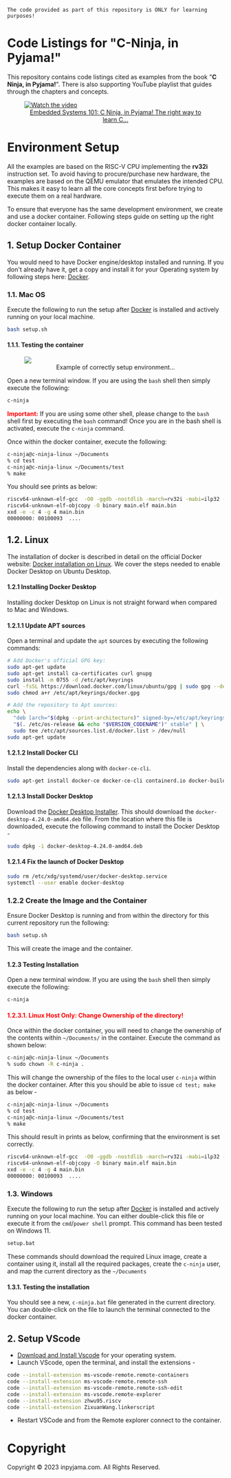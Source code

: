 ```
The code provided as part of this repository is ONLY for learning purposes!
```

# Code Listings for "C-Ninja, in Pyjama!"

This repository contains code listings cited as examples from the book "**C Ninja, in Pyjama!**". There is also supporting YouTube playlist that guides through the chapters and concepts.

<figure>
  <a href="https://www.youtube.com/playlist?list=PLFt5JBAXXlQow0PLTdqvaiIUMRa71VQHl" target="_blank">
    <img src="imgs/youtube.png" alt="Watch the video"/>
    <figcaption align = "center">Embedded Systems 101: C Ninja, in Pyjama! The right way to learn C...</figcaption>
  </a>
</figure>


# Environment Setup

All the examples are based on the RISC-V CPU implementing the **rv32i** instruction set. To avoid having to procure/purchase new hardware, the examples are based on the QEMU emulator that emulates the intended CPU. This makes it easy to learn all the core concepts first before trying to execute them on a real hardware.

To ensure that everyone has the same development environment, we create and use a docker container. Following steps guide on setting up the right docker container locally.

## 1. Setup Docker Container

You would need to have Docker engine/desktop installed and running. If you don't already have it, get a copy and install it for your Operating system by following steps here: [Docker](https://www.docker.com).

### 1.1. Mac OS

Execute the following to run the setup after [Docker](https://www.docker.com) is installed and actively running on your local machine.

```bash
bash setup.sh
```

#### 1.1.1. Testing the container

<figure>
  <img src="imgs/c-ninja.png">
  <figcaption align = "center">Example of correctly setup environment...</figcaption>
</figure>

Open a new terminal window. If you are using the `bash` shell then simply execute the following:
```bash
c-ninja
```

<b style="color:red">Important:</b> If you are using some other shell, please change to the `bash` shell first by executing the `bash` command! Once you are in the bash shell is activated, execute the `c-ninja` command.

Once within the docker container, execute the following:

```bash
c-ninja@c-ninja-linux ~/Documents
% cd test
c-ninja@c-ninja-linux ~/Documents/test
% make
```

You should see prints as below:

```bash
riscv64-unknown-elf-gcc  -O0 -ggdb -nostdlib -march=rv32i -mabi=ilp32 -Wl,-Tmain.ld main.s -o main.elf
riscv64-unknown-elf-objcopy -O binary main.elf main.bin
xxd -e -c 4 -g 4 main.bin
00000000: 00100093  ....
```

## 1.2. Linux

The installation of docker is described in detail on the official Docker website: [Docker installation on Linux](https://docs.docker.com/engine/install/ubuntu/#install-using-the-repository). We cover the steps needed to enable Docker Desktop on Ubuntu Desktop.

#### 1.2.1 Installing Docker Desktop

Installing docker Desktop on Linux is not straight forward when compared to Mac and Windows.
#### 1.2.1.1 Update APT sources

Open a terminal and update the `apt` sources by executing the following commands:
```bash
# Add Docker's official GPG key:
sudo apt-get update
sudo apt-get install ca-certificates curl gnupg
sudo install -m 0755 -d /etc/apt/keyrings
curl -fsSL https://download.docker.com/linux/ubuntu/gpg | sudo gpg --dearmor -o /etc/apt/keyrings/docker.gpg
sudo chmod a+r /etc/apt/keyrings/docker.gpg

# Add the repository to Apt sources:
echo \
  "deb [arch="$(dpkg --print-architecture)" signed-by=/etc/apt/keyrings/docker.gpg] https://download.docker.com/linux/ubuntu \
  "$(. /etc/os-release && echo "$VERSION_CODENAME")" stable" | \
  sudo tee /etc/apt/sources.list.d/docker.list > /dev/null
sudo apt-get update
```

#### 1.2.1.2 Install Docker CLI

Install the dependencies along with `docker-ce-cli`.

```bash
sudo apt-get install docker-ce docker-ce-cli containerd.io docker-buildx-plugin docker-compose-plugin curl qemu-system-x86 pass uidmap
```

#### 1.2.1.3 Install Docker Desktop

Download the [Docker Desktop Installer](https://desktop.docker.com/linux/main/amd64/docker-desktop-4.24.0-amd64.deb?utm_source=docker&utm_medium=webreferral&utm_campaign=docs-driven-download-linux-amd64). This should download the `docker-desktop-4.24.0-amd64.deb` file. From the location where this file is downloaded, execute the following command to install the Docker Desktop -


```bash
sudo dpkg -i docker-desktop-4.24.0-amd64.deb
```

#### 1.2.1.4 Fix the launch of Docker Desktop
```bash
sudo rm /etc/xdg/systemd/user/docker-desktop.service
systemctl --user enable docker-desktop
```

### 1.2.2 Create the Image and the Container

Ensure Docker Desktop is running and from within the directory for this current repository run the following:

```bash
bash setup.sh
```

This will create the image and the container.

#### 1.2.3 Testing Installation
Open a new terminal window. If you are using the `bash` shell then simply execute the following:
```bash
c-ninja
```

#### <b style="color:red">1.2.3.1. Linux Host Only: Change Ownership of the directory!</b>

Once within the docker container, you will need to change the ownership of the contents within `~/Documents/` in the container. Execute the command as shown below:

```bash
c-ninja@c-ninja-linux ~/Documents
% sudo chown -R c-ninja .
```

This will change the ownership of the files to the local user `c-ninja` within the docker container. After this you should be able to issue `cd test; make` as below -

```bash
c-ninja@c-ninja-linux ~/Documents
% cd test
c-ninja@c-ninja-linux ~/Documents/test
% make
```

This should result in prints as below, confirming that the environment is set correctly.

```bash
riscv64-unknown-elf-gcc  -O0 -ggdb -nostdlib -march=rv32i -mabi=ilp32 -Wl,-Tmain.ld main.s -o main.elf
riscv64-unknown-elf-objcopy -O binary main.elf main.bin
xxd -e -c 4 -g 4 main.bin
00000000: 00100093  ....
```

### 1.3. Windows

Execute the following to run the setup after [Docker](https://www.docker.com) is installed and actively running on your local machine. You can either double-click this file or execute it from the `cmd`/`power shell` prompt. This command has been tested on Windows 11.

```bash
setup.bat
```

These commands should download the required Linux image, create a container using it, install all the required packages, create the `c-ninja` user, and map the current directory as the `~/Documents`

#### 1.3.1. Testing the installation

You should see a new, `c-ninja.bat` file generated in the current directory. You can double-click on the file to launch the terminal connected to the docker container.

## 2. Setup VScode
- [Download and Install Vscode](https://code.visualstudio.com/download) for your operating system.
- Launch VScode, open the terminal, and install the extensions -
```bash
code --install-extension ms-vscode-remote.remote-containers
code --install-extension ms-vscode-remote.remote-ssh
code --install-extension ms-vscode-remote.remote-ssh-edit
code --install-extension ms-vscode.remote-explorer
code --install-extension zhwu95.riscv
code --install-extension ZixuanWang.linkerscript
```
- Restart VSCode and from the Remote explorer connect to the container.

# Copyright

Copyright © 2023 inpyjama.com. All Rights Reserved.

